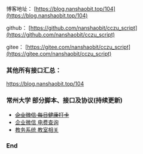 博客地址： [https://blog.nanshaobit.top/104](https://blog.nanshaobit.top/104)

github： [https://github.com/nanshaobit/cczu_script](https://github.com/nanshaobit/cczu_script)

gitee： [https://gitee.com/nanshaobit/cczu_script](https://gitee.com/nanshaobit/cczu_script)

### 其他所有接口汇总：
https://blog.nanshaobit.top/104

### 常州大学 部分脚本、接口及协议(持续更新)
+ [~~企业微信 每日健康打卡~~](./wechat_report_temperature)
+ [企业微信 电费查询](./wechat_query_elec_room_info)
+ [教务系统 教室相关](./jwxt_classroom)

### End
